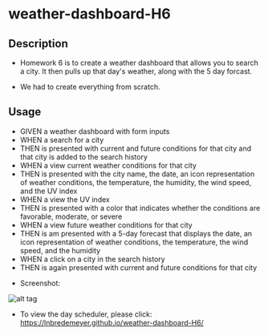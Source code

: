 # weather-dashboard-H6
## Description

- Homework 6 is to create a weather dashboard that allows you to search a city. It then pulls up that day's weather, along with the 5 day forcast.

- We had to create everything from scratch.

## Usage

* GIVEN a weather dashboard with form inputs
* WHEN a search for a city
* THEN is presented with current and future conditions for that city and that city is added to the search history
* WHEN a view current weather conditions for that city
* THEN is presented with the city name, the date, an icon representation of weather conditions, the temperature, the humidity, the wind speed, and the UV index
* WHEN a view the UV index
* THEN is presented with a color that indicates whether the conditions are favorable, moderate, or severe
* WHEN a view future weather conditions for that city
* THEN is am presented with a 5-day forecast that displays the date, an icon representation of weather conditions, the temperature, the wind speed, and the humidity
* WHEN a click on a city in the search history
* THEN is again presented with current and future conditions for that city

- Screenshot:

![alt tag](https://user-images.githubusercontent.com/99215212/163734711-17e5bc2e-0633-40b9-8c31-92a045147d2c.png "screenshot")

- To view the day scheduler, please click: https://lnbredemeyer.github.io/weather-dashboard-H6/
```
